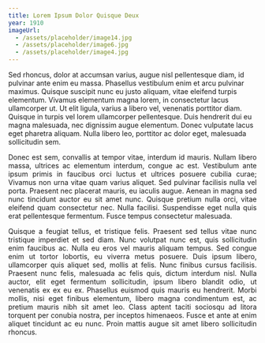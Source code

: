 ```yaml
---
title: Lorem Ipsum Dolor Quisque Deux
year: 1910
imageUrl:
  - /assets/placeholder/image14.jpg
  - /assets/placeholder/image6.jpg
  - /assets/placeholder/image4.jpg
---
```

<p>Sed rhoncus, dolor at accumsan varius, augue nisl pellentesque diam, id pulvinar ante enim eu massa. Phasellus vestibulum enim et arcu pulvinar maximus. Quisque suscipit nunc eu justo aliquam, vitae eleifend turpis elementum. Vivamus elementum magna lorem, in consectetur lacus ullamcorper ut. Ut elit ligula, varius a libero vel, venenatis porttitor diam. Quisque in turpis vel lorem ullamcorper pellentesque. Duis hendrerit dui eu magna malesuada, nec dignissim augue elementum. Donec vulputate lacus eget pharetra aliquam. Nulla libero leo, porttitor ac dolor eget, malesuada sollicitudin sem.</p><p style="text-align: justify">Donec est sem, convallis at tempor vitae, interdum id mauris. Nullam libero massa, ultrices ac elementum interdum, congue ac est. Vestibulum ante ipsum primis in faucibus orci luctus et ultrices posuere cubilia curae; Vivamus non urna vitae quam varius aliquet. Sed pulvinar facilisis nulla vel porta. Praesent nec placerat mauris, eu iaculis augue. Aenean in magna sed nunc tincidunt auctor eu sit amet nunc. Quisque pretium nulla orci, vitae eleifend quam consectetur nec. Nulla facilisi. Suspendisse eget nulla quis erat pellentesque fermentum. Fusce tempus consectetur malesuada.</p><p style="text-align: justify">Quisque a feugiat tellus, et tristique felis. Praesent sed tellus vitae nunc tristique imperdiet et sed diam. Nunc volutpat nunc est, quis sollicitudin enim faucibus ac. Nulla eu eros vel mauris aliquam tempus. Sed congue enim ut tortor lobortis, eu viverra metus posuere. Duis ipsum libero, ullamcorper quis aliquet sed, mollis at felis. Nunc finibus cursus facilisis. Praesent nunc felis, malesuada ac felis quis, dictum interdum nisl. Nulla auctor, elit eget fermentum sollicitudin, ipsum libero blandit odio, ut venenatis ex ex eu ex. Phasellus euismod quis mauris eu hendrerit. Morbi mollis, nisi eget finibus elementum, libero magna condimentum est, ac pretium mauris nibh sit amet leo. Class aptent taciti sociosqu ad litora torquent per conubia nostra, per inceptos himenaeos. Fusce et ante at enim aliquet tincidunt ac eu nunc. Proin mattis augue sit amet libero sollicitudin rhoncus.</p>